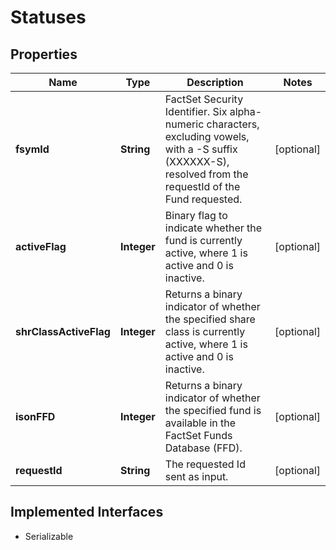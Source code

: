 

# Statuses


## Properties

Name | Type | Description | Notes
------------ | ------------- | ------------- | -------------
**fsymId** | **String** | FactSet Security Identifier. Six alpha-numeric characters, excluding vowels, with a -S suffix (XXXXXX-S), resolved from the requestId of the Fund requested. |  [optional]
**activeFlag** | **Integer** | Binary flag to indicate whether the fund is currently active, where 1 is active and 0 is inactive. |  [optional]
**shrClassActiveFlag** | **Integer** | Returns a binary indicator of whether the specified share class is currently active, where 1 is active and 0 is inactive. |  [optional]
**isonFFD** | **Integer** | Returns a binary indicator of whether the specified fund is available in the FactSet Funds Database (FFD). |  [optional]
**requestId** | **String** | The requested Id sent as input. |  [optional]


## Implemented Interfaces

* Serializable


